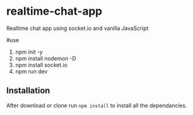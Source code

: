 # realtime-chat-app

Realtime chat app using socket.io and vanilla JavaScript

#use

1. npm init -y
2. npm install nodemon -D
3. npm install socket.io
4. npm run dev

## Installation

After download or clone run `npm install` to install all the dependancies.
